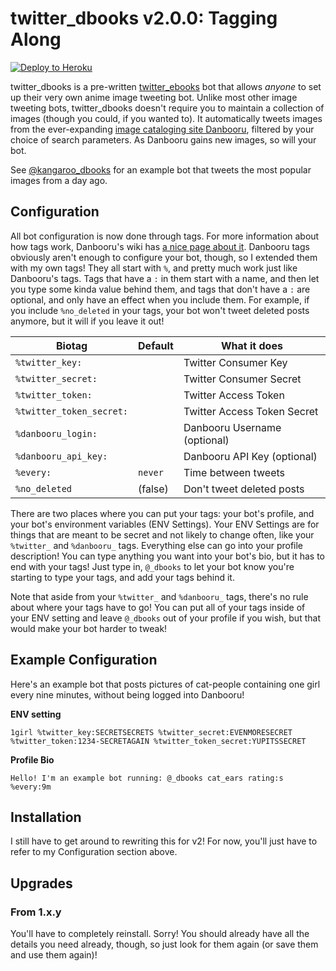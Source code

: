 # twitter_dbooks v2.0.0: Tagging Along

[![Deploy to Heroku](https://www.herokucdn.com/deploy/button.svg)](https://heroku.com/deploy)

twitter_dbooks is a pre-written [twitter_ebooks](https://github.com/mispy/twitter_ebooks) bot that allows *anyone* to set up their very own anime image tweeting bot. Unlike most other image tweeting bots, twitter_dbooks doesn't require you to maintain a collection of images (though you could, if you wanted to). It automatically tweets images from the ever-expanding [image cataloging site Danbooru](http://danbooru.donmai.us/posts?tags=rating%3As), filtered by your choice of search parameters. As Danbooru gains new images, so will your bot.

See [@kangaroo_dbooks](https://twitter.com/kangaroo_dbooks) for an example bot that tweets the most popular images from a day ago.

## Configuration

All bot configuration is now done through tags. For more information about how tags work, Danbooru's wiki has [a nice page about it](http://danbooru.donmai.us/wiki_pages/43049). Danbooru tags obviously aren't enough to configure your bot, though, so I extended them with my own tags! They all start with `%`, and pretty much work just like Danbooru's tags. Tags that have a `:` in them start with a name, and then let you type some kinda value behind them, and tags that don't have a `:` are optional, and only have an effect when you include them. For example, if you include `%no_deleted` in your tags, your bot won't tweet deleted posts anymore, but it will if you leave it out!

Biotag                    | Default | What it does
--------------------------|---------|---------------
`%twitter_key:`           |         | Twitter Consumer Key
`%twitter_secret:`        |         | Twitter Consumer Secret
`%twitter_token:`         |         | Twitter Access Token
`%twitter_token_secret:`  |         | Twitter Access Token Secret
`%danbooru_login:`        |         | Danbooru Username (optional)
`%danbooru_api_key:`      |         | Danbooru API Key (optional)
`%every:`                 | `never` | Time between tweets
`%no_deleted`             | (false) | Don't tweet deleted posts

There are two places where you can put your tags: your bot's profile, and your bot's environment variables (ENV Settings). Your ENV Settings are for things that are meant to be secret and not likely to change often, like your `%twitter_` and `%danbooru_` tags. Everything else can go into your profile description! You can type anything you want into your bot's bio, but it has to end with your tags! Just type in, `@_dbooks` to let your bot know you're starting to type your tags, and add your tags behind it.

Note that aside from your `%twitter_` and `%danbooru_` tags, there's no rule about where your tags have to go! You can put all of your tags inside of your ENV setting and leave `@_dbooks` out of your profile if you wish, but that would make your bot harder to tweak!

## Example Configuration

Here's an example bot that posts pictures of cat-people containing one girl every nine minutes, without being logged into Danbooru!

**ENV setting**
```
1girl %twitter_key:SECRETSECRETS %twitter_secret:EVENMORESECRET %twitter_token:1234-SECRETAGAIN %twitter_token_secret:YUPITSSECRET
```

**Profile Bio**
```
Hello! I'm an example bot running: @_dbooks cat_ears rating:s %every:9m
```

## Installation

I still have to get around to rewriting this for v2! For now, you'll just have to refer to my Configuration section above.

## Upgrades

### From 1.x.y
You'll have to completely reinstall. Sorry! You should already have all the details you need already, though, so just look for them again (or save them and use them again)! 
